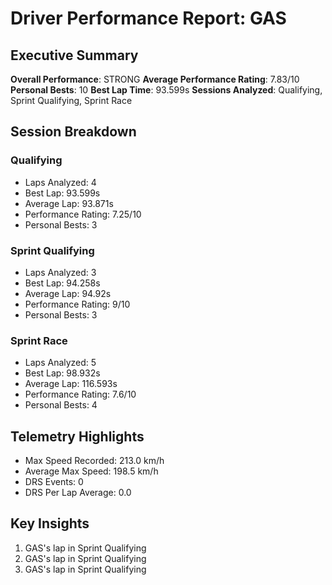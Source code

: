 # Driver Performance Report: GAS
## Executive Summary
**Overall Performance**: STRONG
**Average Performance Rating**: 7.83/10
**Personal Bests**: 10
**Best Lap Time**: 93.599s
**Sessions Analyzed**: Qualifying, Sprint Qualifying, Sprint Race

## Session Breakdown
### Qualifying
- Laps Analyzed: 4
- Best Lap: 93.599s
- Average Lap: 93.871s
- Performance Rating: 7.25/10
- Personal Bests: 3

### Sprint Qualifying
- Laps Analyzed: 3
- Best Lap: 94.258s
- Average Lap: 94.92s
- Performance Rating: 9/10
- Personal Bests: 3

### Sprint Race
- Laps Analyzed: 5
- Best Lap: 98.932s
- Average Lap: 116.593s
- Performance Rating: 7.6/10
- Personal Bests: 4

## Telemetry Highlights
- Max Speed Recorded: 213.0 km/h
- Average Max Speed: 198.5 km/h
- DRS Events: 0
- DRS Per Lap Average: 0.0

## Key Insights
1. GAS's lap in Sprint Qualifying
2. GAS's lap in Sprint Qualifying
3. GAS's lap in Sprint Qualifying
